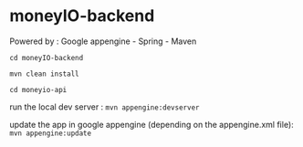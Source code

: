 # moneyIO-backend

Powered by : Google appengine - Spring - Maven


`cd moneyIO-backend`

`mvn clean install`

`cd moneyio-api`

run the local dev server :
`mvn appengine:devserver`

update the app in google appengine (depending on the appengine.xml file):
`mvn appengine:update`
